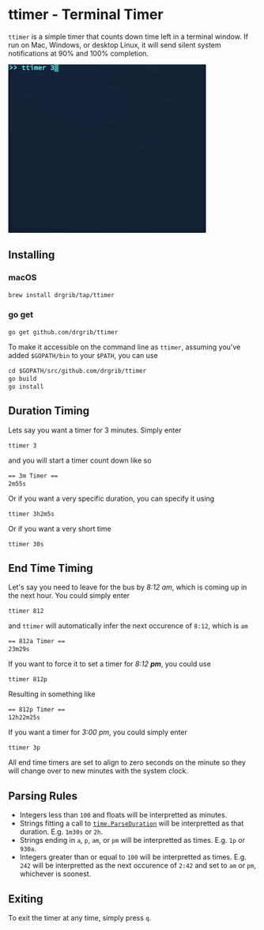# ttimer - Terminal Timer

`ttimer` is a simple timer that counts down time left in a terminal window. If run on Mac, Windows, or desktop Linux, it will send silent system notifications at 90% and 100% completion.

<img src="./example.gif" alt="demo" width="400px">

## Installing

### macOS

```
brew install drgrib/tap/ttimer
```

### go get

```
go get github.com/drgrib/ttimer
```

To make it accessible on the command line as `ttimer`, assuming you've added `$GOPATH/bin` to your `$PATH`, you can use

```
cd $GOPATH/src/github.com/drgrib/ttimer
go build
go install
```

## Duration Timing

Lets say you want a timer for 3 minutes. Simply enter

```
ttimer 3
```

and you will start a timer count down like so

```
== 3m Timer ==
2m55s
```

Or if you want a very specific duration, you can specify it using

```
ttimer 3h2m5s
```

Or if you want a very short time

```
ttimer 30s
```

## End Time Timing

Let's say you need to leave for the bus by *8:12 am*, which is coming up in the next hour. You could simply enter

```
ttimer 812
```

and `ttimer` will automatically infer the next occurence of `8:12`, which is `am`

```
== 812a Timer ==
23m29s
```

If you want to force it to set a timer for *8:12 __pm__*, you could use

```
ttimer 812p
```

Resulting in something like

```
== 812p Timer ==
12h22m25s
```

If you want a timer for *3:00 pm*, you could simply enter

```
ttimer 3p
```

All end time timers are set to align to zero seconds on the minute so they will change over to new minutes with the system clock.

## Parsing Rules

* Integers less than `100` and floats will be interpretted as minutes.
* Strings fitting a call to [`time.ParseDuration`](https://golang.org/pkg/time/#ParseDuration) will be interpretted as that duration. E.g. `1m30s` or `2h`.
* Strings ending in `a`, `p`, `am`, or `pm` will be interpretted as times. E.g. `1p` or `930a`.
* Integers greater than or equal to `100` will be interpretted as times. E.g. `242` will be interpretted as the next occurence of `2:42` and set to `am` or `pm`, whichever is soonest.

## Exiting

To exit the timer at any time, simply press `q`.
